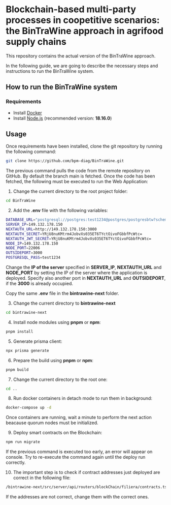 # Blockchain-based multi-party processes in coopetitive scenarios: the BinTraWine approach in agrifood supply chains
This repository contains the actual version of the BinTraWine approach.

In the following guide, we are going to describe the necessary steps and instructions to run the BinTraWine system.

## How to run the BinTraWine system

### Requirements
- Install [Docker](https://www.docker.com/)
- Install [Node.js](https://nodejs.org/en) (recommended version: **18.16.0**)

## Usage

Once requirements have been installed, clone the git repository by running the following command:

```bash
git clone https://github.com/bpm-diag/BinTraWine.git
```
The previous command pulls the code from the remote repository on GitHub. By default the branch main is fetched.
Once the code has been fetched, the following must be executed to run the Web Application:

1) Change the current directory to the root project folder:
```bash
cd BinTraWine
```
2) Add the **.env** file with the following variables:

```bash
DATABASE_URL="postgresql://postgres:test1234@postgres/postgresbtw?schema=public"
SERVER_IP=149.132.178.150
NEXTAUTH_URL=http://149.132.178.150:3000
NEXTAUTH_SECRET=YRjU8nuKMtrm4JobvXs035ET6TYctOivoFGbbfPcWtc=
NEXTAUTH_JWT_SECRET=YRjU8nuKMtrm4JobvXs035ET6TYctOivoFGbbfPcWtc=
NODE_IP=149.132.178.150
NODE_PORT=22006
OUTSIDEPORT=3000
POSTGRESQL_PASS=test1234
```
Change the **IP of the server** specified in **SERVER_IP**, **NEXTAUTH_URL** and **NODE_PORT** by setting the IP of the server where the application is deployed. Specify also another port in **NEXTAUTH_URL** and **OUTSIDEPORT**, if the **3000** is already occupied.

Copy the same **.env** file in the **bintrawine-next** folder.

3) Change the current directory to **bintrawine-next**
```bash
cd bintrawine-next
```

4) Install node modules using **pnpm** or **npm**:
```bash
pnpm install
```

5) Generate prisma client:
```bash
npx prisma generate
```

6) Prepare the build using **pnpm** or **npm**:
```bash
pnpm build
```

7) Change the current directory to the root one:
```bash
cd ..
```

8) Run docker containers in detach mode to run them in background:
```bash
docker-compose up -d
```
Once containers are running, wait a minute to perform the next action beacause quorum nodes must be initialized.

9) Deploy smart contracts on the Blockchain:
```bash
npm run migrate
```

If the previous command is executed too early, an error will appear on console. Try to re-execute the command again until the deploy run correctly.

10) The important step is to check if contract addresses just deployed are correct in the following file:
```bash
/bintrawine-next/src/server/api/routers/blockChain/filiera/contracts.ts
```
If the addresses are not correct, change them with the correct ones.
